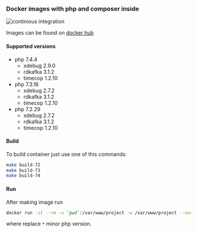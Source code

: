### Docker images with php and composer inside

![continious integration](https://github.com/Dannecron/php-docker/workflows/continious%20integration/badge.svg?branch=master&event=push)

Images can be found on [docker hub](https://hub.docker.com/repository/docker/dannecron/php-for-dev)

#### Supported versions

* php 7.4.4
    * xdebug 2.9.0
    * rdkafka 3.1.2
    * timecop 1.2.10
* php 7.3.16
    * xdebug 2.7.2
    * rdkafka 3.1.2
    * timecop 1.2.10
* php 7.2.29
    * xdebug 2.7.2
    * rdkafka 3.1.2
    * timecop 1.2.10

#### Build

To build container just use one of this commands:
```bash
make build-72
make build-73
make build-74
```

#### Run

After making image run

```bash
docker run -it --rm -v `pwd`:/var/www/project -w /var/www/project --user=1000 local-composer:7.* sh
```

where replace `*` minor php version.
